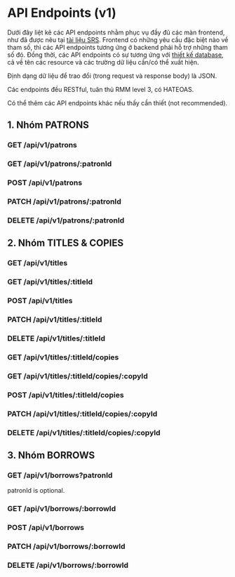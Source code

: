 # API Endpoints (v1)

Dưới đây liệt kê các API endpoints
nhằm phục vụ đầy đủ các màn frontend,
như đã được nêu tại [tài liệu SRS](../SRS/pages.md).
Frontend có những yêu cầu đặc biệt nào
về tham số, thì các API endpoints tương
ứng ở backend phải hỗ trợ những tham
số đó. Đồng thời, các API endpoints có
sự tương ứng với [thiết kế database](./database_design.md),
cả về tên các resource và các trường dữ
liệu cần/có thể xuất hiện.

Định dạng dữ liệu để trao đổi (trong
request và response body) là JSON.

Các endpoints đều RESTful, tuân thủ
RMM level 3, có HATEOAS.

Có thể thêm các API endpoints khác
nếu thấy cần thiết (not recommended).

## 1. Nhóm PATRONS

### GET /api/v1/patrons

### GET /api/v1/patrons/:patronId

### POST /api/v1/patrons

### PATCH /api/v1/patrons/:patronId

### DELETE /api/v1/patrons/:patronId

## 2. Nhóm TITLES & COPIES

### GET /api/v1/titles

### GET /api/v1/titles/:titleId

### POST /api/v1/titles

### PATCH /api/v1/titles/:titleId

### DELETE /api/v1/titles/:titleId

### GET /api/v1/titles/:titleId/copies

### GET /api/v1/titles/:titleId/copies/:copyId

### POST /api/v1/titles/:titleId/copies

### PATCH /api/v1/titles/:titleId/copies/:copyId

### DELETE /api/v1/titles/:titleId/copies/:copyId

## 3. Nhóm BORROWS

### GET /api/v1/borrows?patronId

patronId is optional.

### GET /api/v1/borrows/:borrowId

### POST /api/v1/borrows

### PATCH /api/v1/borrows/:borrowId

### DELETE /api/v1/borrows/:borrowId
